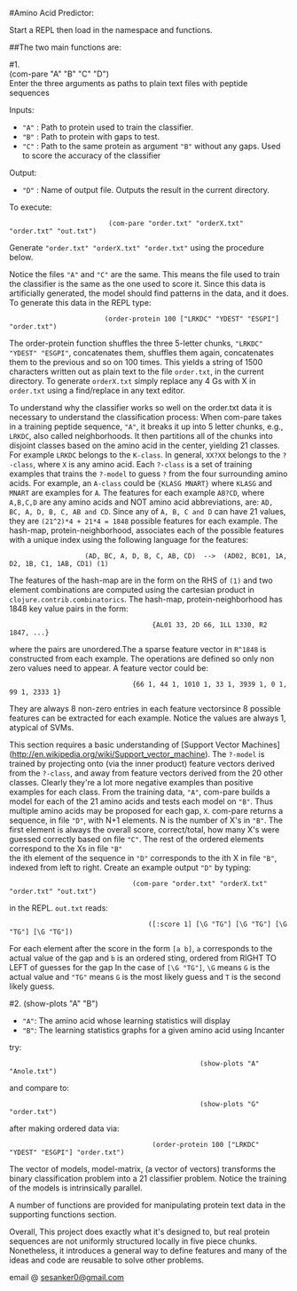 #Amino Acid Predictor:
 
 Start a REPL then load in the namespace and functions. 
 
##The two main functions are:

#1.  
                                           (com-pare "A" "B" "C" "D")  
  Enter the three arguments as paths to plain text files with peptide sequences 

  Inputs:

   * `"A"` : Path to protein used to train the classifier.  
   * `"B"` : Path to protein with gaps to test.  
   * `"C"` : Path to the same protein as argument `"B"` without any gaps. Used to score the accuracy of the classifier

  Output:

   * `"D"` : Name of output file. Outputs the result in the current directory.
  
  To execute:                     
       
                             (com-pare "order.txt" "orderX.txt" "order.txt" "out.txt") 

                                 
                                     

  Generate `"order.txt" "orderX.txt" "order.txt"` using the procedure below. 
    
  Notice the files `"A"` and `"C"` are the same. This means the file used to train the classifier is the 
  same as the one used to score it. Since this data is artificially generated, the model should find 
  patterns in the data, and it does.  To generate this data in the REPL type:

                            (order-protein 100 ["LRKDC" "YDEST" "ESGPI"] "order.txt")       

  The order-protein function shuffles the three 5-letter chunks, `"LRKDC" "YDEST" "ESGPI"`, concatenates them,
  shuffles them again, concatenates them to the previous and so on 100 times. This yields a string of
  1500 characters written out as plain text to the file `order.txt`, in the current directory.
  To generate `orderX.txt` simply replace any 4 Gs with X in `order.txt` using a find/replace in any text editor.
    
  To understand why the classifier works so well on the order.txt data it is necessary to understand 
  the classification process: When com-pare takes in a training peptide sequence, `"A"`, it breaks it up into
  5 letter chunks, e.g., `LRKDC`, also called  neighborhoods. It then partitions all of the chunks into disjoint
  classes based on the amino acid in the center, yielding 21 classes. For example `LRKDC` belongs to the `K-class`. 
  In general, `XX?XX` belongs to the `?-class`, where `X` is any amino acid. 
  Each `?-class` is a set of training examples that trains the `?-model` to guess `?` from the four surrounding
  amino acids. For example, an `A-class` could be `{KLASG MNART}` where `KLASG` and `MNART` are examples for `A`.
  The features for each example `AB?CD`, where `A,B,C,D` are any amino acids and NOT amino acid abbreviations,
  are: `AD, BC, A, D, B, C, AB and CD`. Since any of `A, B, C and D` can have 21 values, they are
  `(21^2)*4 + 21*4 = 1848` possible features for each example. The hash-map, protein-neighborhood, associates
  each of the possible features with a unique index using the following language for the features:

                       (AD, BC, A, D, B, C, AB, CD)  -->  (AD02, BC01, 1A, D2, 1B, C1, 1AB, CD1) (1)

  The features of the hash-map are in the form on the RHS of `(1)` and two element combinations are computed 
  using the cartesian product in `clojure.contrib.combinatorics`. The hash-map, protein-neighborhood
  has 1848 key value pairs in the form: 

                                        {AL01 33, 2D 66, 1LL 1330, R2 1847, ...} 

  where the pairs are unordered.The a sparse feature vector in `R^1848` is constructed from each example. 
  The operations are defined  so only non zero values need to appear. A feature vector could be:

                                   {66 1, 44 1, 1010 1, 33 1, 3939 1, 0 1, 99 1, 2333 1} 

  They are always 8 non-zero entries in each feature vectorsince 8 possible features can be extracted for each example. 
  Notice the values are always 1, atypical of SVMs.

  This section requires a basic understanding of [Support Vector Machines] (http://en.wikipedia.org/wiki/Support_vector_machine). 
  The `?-model` is trained by projecting onto (via the inner product) feature vectors derived from the `?-class`, and away from 
  feature vectors derived from the 20 other classes. Clearly they're a lot more negative examples than positive examples for each class. 
  From the training data, `"A"`, com-pare builds a model for each of the 21 amino acids and tests each model on `"B"`.
  Thus multiple amino acids may be proposed for each gap, `X`. com-pare returns a sequence, in file `"D"`, with N+1 
  elements. N is the number of X's in `"B"`. The first element is always the overall score, correct/total, 
  how many X's were guessed correctly based on file `"C"`. The rest of the ordered elements correspond to the Xs in file `"B"`  
  the ith element of the sequence in `"D"` corresponds to the ith X in file `"B"`, indexed from left to right. Create an example
  output `"D"` by typing: 

                                   (com-pare "order.txt" "orderX.txt" "order.txt" "out.txt") 

  in the REPL. `out.txt` reads:

                                       ([:score 1] [\G "TG"] [\G "TG"] [\G "TG"] [\G "TG"])

  For each element after the score in the form `[a b]`, `a` corresponds to the actual value of the gap and `b` is an 
  ordered sting, ordered from RIGHT TO LEFT of guesses for the gap  In the case of `[\G "TG"]`, `\G` means `G` is the
  actual value and `"TG"` means `G` is the most likely guess and `T` is the second likely guess. 
      

#2. 
                                                       (show-plots "A" "B")

  * `"A"`: The amino acid whose learning statistics will display
  * `"B"`: The learning statistics graphs for a given amino acid using Incanter

  try:  

                                                    (show-plots "A" "Anole.txt") 


 and compare to: 

                                                    (show-plots "G" "order.txt")


 after making ordered data via: 

                                        (order-protein 100 ["LRKDC" "YDEST" "ESGPI"] "order.txt")  

  
 The vector of models, model-matrix, (a vector of vectors) transforms the binary classification problem into 
 a 21 classifier problem. Notice the training of the models is intrinsically parallel.

 A number of functions are provided for manipulating protein text data in the supporting functions section. 

 Overall, This project does exactly what it's designed to, but real protein sequences are not uniformly
 structured locally in five piece chunks. Nonetheless, it introduces a general way to define features and
 many of the ideas and code are reusable to solve other problems.



email @ sesanker0@gmail.com
